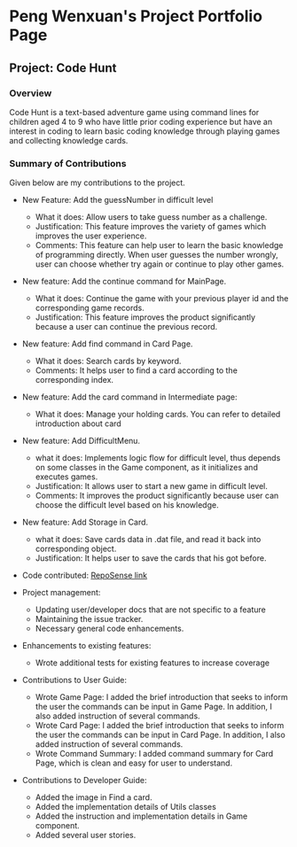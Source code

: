 # Peng Wenxuan's Project Portfolio Page

## Project: Code Hunt

### Overview
Code Hunt is a text-based adventure game using command lines for children aged
4 to 9 who have little prior coding experience but have an interest in coding
to learn basic coding knowledge through playing games and collecting knowledge cards.

### Summary of Contributions
Given below are my contributions to the project.

* New Feature: Add the guessNumber in difficult level
    * What it does: Allow users to take guess number as a challenge.
    * Justification: This feature improves the variety of games which improves the user experience.
    * Comments: This feature can help user to learn the basic knowledge of programming directly. When user guesses
      the number wrongly, user can choose whether try again or continue to play other games.

* New feature: Add the continue command for MainPage.
    * What it does: Continue the game with your previous player id and the corresponding game records.
    * Justification: This feature improves the product significantly because a user can continue the previous record.

* New feature: Add find command in Card Page.
    * What it does: Search cards by keyword.
    * Comments: It helps user to find a card according to the corresponding index.

* New feature: Add the card command in Intermediate page:
    * What it does: Manage your holding cards. You can refer to detailed introduction about card


* New feature: Add DifficultMenu.
    * what it does: Implements logic flow for difficult level, thus depends on some classes in the Game component, as it initializes and executes games.
    * Justification: It allows user to start a new game in difficult level.
    * Comments: It improves the product significantly because user can choose the difficult level based on his knowledge.

* New feature: Add Storage in Card.
    * what it does: Save cards data in .dat file, and read it back into corresponding object.
    * Justification: It helps user to save the cards that his got before.

* Code contributed: [RepoSense link](https://nus-cs2113-ay2122s1.github.io/tp-dashboard/?search=&sort=groupTitle&sortWithin=title&timeframe=commit&mergegroup=&groupSelect=groupByRepos&breakdown=true&checkedFileTypes=docs~functional-code~test-code~other&since=2021-09-25&tabOpen=true&tabType=authorship&zFR=false&tabAuthor=LilyDaytoy&tabRepo=AY2122S1-CS2113-T13-3%2Ftp%5Bmaster%5D&authorshipIsMergeGroup=false&authorshipFileTypes=docs~functional-code~test-code&authorshipIsBinaryFileTypeChecked=false)

* Project management:
    * Updating user/developer docs that are not specific to a feature
    * Maintaining the issue tracker.
    * Necessary general code enhancements.

* Enhancements to existing features:
    * Wrote additional tests for existing features to increase coverage

* Contributions to User Guide:
    * Wrote Game Page: I added the brief introduction that seeks to inform the user the commands can be input in Game Page.
      In addition, I also added instruction of several commands.
    * Wrote Card Page: I added the brief introduction that seeks to inform the user the commands can be input in Card Page.
      In addition, I also added instruction of several commands.
    * Wrote Command Summary: I added command summary for Card Page, which is clean and easy for user to understand.

* Contributions to Developer Guide:
    * Added the image in Find a card.
    * Added the implementation details of Utils classes
    * Added the instruction and implementation details in Game component.
    * Added several user stories.